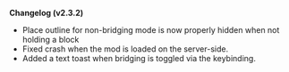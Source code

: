 __**Changelog (v2.3.2)**__

- Place outline for non-bridging mode is now properly hidden when not holding a block
- Fixed crash when the mod is loaded on the server-side.
- Added a text toast when bridging is toggled via the keybinding. 